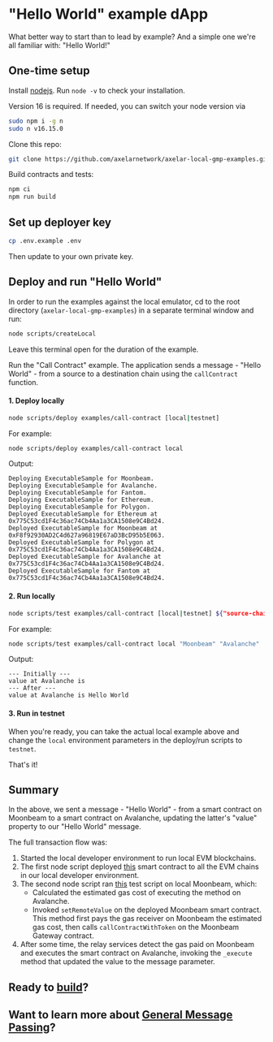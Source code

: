 # "Hello World" example dApp

What better way to start than to lead by example? And a simple one we're all familiar with: "Hello World!"

## One-time setup

Install [nodejs](https://nodejs.org/en/download/). Run `node -v` to check your installation.

Version 16 is required. If needed, you can switch your node version via

```bash
sudo npm i -g n
sudo n v16.15.0
```

Clone this repo:

```bash
git clone https://github.com/axelarnetwork/axelar-local-gmp-examples.git
```

Build contracts and tests:

```bash
npm ci
npm run build
```

## Set up deployer key

```bash
cp .env.example .env
```

Then update to your own private key.

## Deploy and run "Hello World"

In order to run the examples against the local emulator, cd to the root directory (`axelar-local-gmp-examples`) in a separate terminal window and run:
```bash
node scripts/createLocal
```
Leave this terminal open for the duration of the example.

Run the "Call Contract" example. The application sends a message - "Hello World" - from a source to a destination chain using the `callContract` function.

#### 1. Deploy locally

```bash
node scripts/deploy examples/call-contract [local|testnet]
```

For example:

```bash
node scripts/deploy examples/call-contract local
```

Output: 
```
Deploying ExecutableSample for Moonbeam.
Deploying ExecutableSample for Avalanche.
Deploying ExecutableSample for Fantom.
Deploying ExecutableSample for Ethereum.
Deploying ExecutableSample for Polygon.
Deployed ExecutableSample for Ethereum at 0x775C53cd1F4c36ac74Cb4Aa1a3CA1508e9C4Bd24.
Deployed ExecutableSample for Moonbeam at 0xF8f92930AD2C4d627a96819E67aD3BcD95b5E063.
Deployed ExecutableSample for Polygon at 0x775C53cd1F4c36ac74Cb4Aa1a3CA1508e9C4Bd24.
Deployed ExecutableSample for Avalanche at 0x775C53cd1F4c36ac74Cb4Aa1a3CA1508e9C4Bd24.
Deployed ExecutableSample for Fantom at 0x775C53cd1F4c36ac74Cb4Aa1a3CA1508e9C4Bd24.
```

#### 2. Run locally

```bash
node scripts/test examples/call-contract [local|testnet] ${"source-chain"} ${"destination-chain"} ${'message'}
```

For example:
```bash
node scripts/test examples/call-contract local "Moonbeam" "Avalanche" 'Hello World'
```

Output:

```
--- Initially ---
value at Avalanche is
--- After ---
value at Avalanche is Hello World
```

#### 3. Run in testnet

When you're ready, you can take the actual local example above and change the `local` environment parameters in the deploy/run scripts to `testnet`.

That's it!

## Summary

In the above, we sent a message - "Hello World" - from a smart contract on Moonbeam to a smart contract on Avalanche, updating the latter's "value" property to our "Hello World" message. 

The full transaction flow was:
1. Started the local developer environment to run local EVM blockchains.
2. The first node script deployed [this](https://github.com/axelarnetwork/axelar-local-gmp-examples/blob/main/examples/call-contract/ExecutableSample.sol) smart contract to all the EVM chains in our local developer environment.
3. The second node script ran [this](https://github.com/axelarnetwork/axelar-local-gmp-examples/blob/main/examples/call-contract/index.js#L22) test script on local Moonbeam, which:
    - Calculated the estimated gas cost of executing the method on Avalanche.
    - Invoked `setRemoteValue` on the deployed Moonbeam smart contract. This method first pays the gas receiver on Moonbeam the estimated gas cost, then calls `callContractWithToken` on the Moonbeam Gateway contract.
4. After some time, the relay services detect the gas paid on Moonbeam and executes the smart contract on Avalanche, invoking the `_execute` method that updated the value to the message parameter.

## Ready to [build](./build/getting-started)?
## Want to learn more about [General Message Passing](./gmp-overview)?
